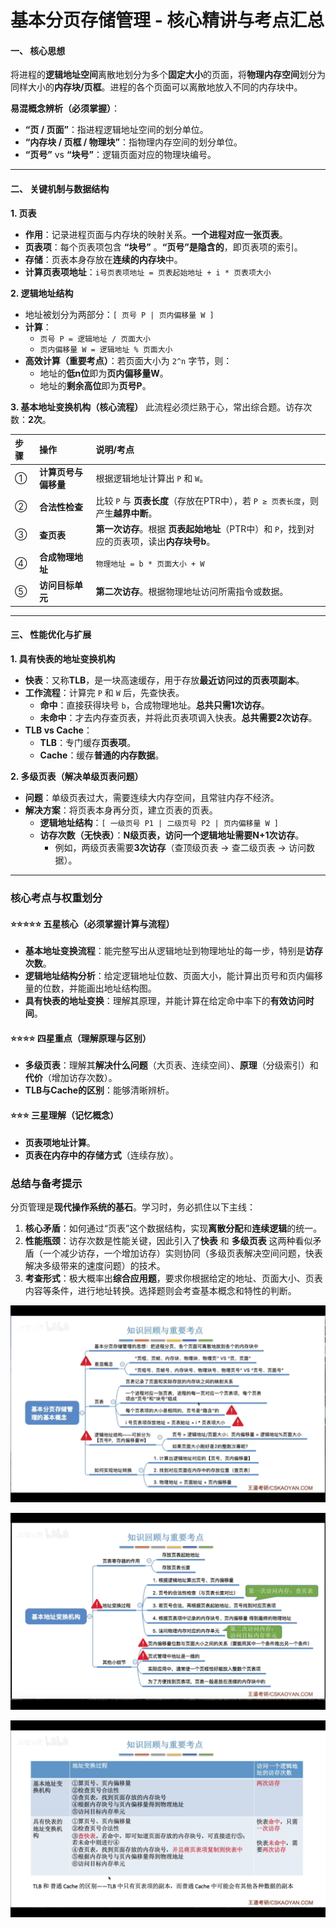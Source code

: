 




# **基本分页存储管理 - 核心精讲与考点汇总**

#### **一、 核心思想**
将进程的**逻辑地址空间**离散地划分为多个**固定大小**的页面，将**物理内存空间**划分为同样大小的**内存块/页框**。进程的各个页面可以离散地放入不同的内存块中。

**易混概念辨析（必须掌握）**：
*   **“页 / 页面”**：指进程逻辑地址空间的划分单位。
*   **“内存块 / 页框 / 物理块”**：指物理内存空间的划分单位。
*   **“页号”** vs **“块号”**：逻辑页面对应的物理块编号。

---

#### **二、 关键机制与数据结构**

**1. 页表**
*   **作用**：记录进程页面与内存块的映射关系。**一个进程对应一张页表**。
*   **页表项**：每个页表项包含 **“块号”** 。**“页号”是隐含的**，即页表项的索引。
*   **存储**：页表本身存放在**连续的内存块**中。
*   **计算页表项地址**：`i号页表项地址 = 页表起始地址 + i * 页表项大小`

**2. 逻辑地址结构**
*   地址被划分为两部分：`[ 页号 P | 页内偏移量 W ]`
*   **计算**：
    *   `页号 P = 逻辑地址 / 页面大小`
    *   `页内偏移量 W = 逻辑地址 % 页面大小`
*   **高效计算（重要考点）**：若页面大小为 `2^n` 字节，则：
    *   地址的**低n位**即为**页内偏移量W**。
    *   地址的**剩余高位**即为**页号P**。

**3. 基本地址变换机构（核心流程）**
此流程必须烂熟于心，常出综合题。访存次数：**2次**。

| 步骤 | 操作 | 说明/考点 |
| :--- | :--- | :--- |
| ① | **计算页号与偏移量** | 根据逻辑地址计算出 `P` 和 `W`。 |
| ② | **合法性检查** | 比较 `P` 与 **页表长度**（存放在PTR中），若 `P ≥ 页表长度`，则产生**越界中断**。 |
| ③ | **查页表** | **第一次访存**。根据 **页表起始地址**（PTR中）和 `P`，找到对应的页表项，读出**内存块号b**。 |
| ④ | **合成物理地址** | `物理地址 = b * 页面大小 + W` |
| ⑤ | **访问目标单元** | **第二次访存**。根据物理地址访问所需指令或数据。 |

---

#### **三、 性能优化与扩展**

**1. 具有快表的地址变换机构**
*   **快表**：又称**TLB**，是一块高速缓存，用于存放**最近访问过的页表项副本**。
*   **工作流程**：计算完 `P` 和 `W` 后，先查快表。
    *   **命中**：直接获得块号 `b`，合成物理地址。**总共只需1次访存**。
    *   **未命中**：才去内存查页表，并将此页表项调入快表。**总共需要2次访存**。
*   **TLB vs Cache**：
    *   **TLB**：专门缓存**页表项**。
    *   **Cache**：缓存**普通的内存数据**。

**2. 多级页表（解决单级页表问题）**
*   **问题**：单级页表过大，需要连续大内存空间，且常驻内存不经济。
*   **解决方案**：将页表本身再分页，建立页表的页表。
    *   **逻辑地址结构**：`[ 一级页号 P1 | 二级页号 P2 | 页内偏移量 W ]`
    *   **访存次数（无快表）**：**N级页表，访问一个逻辑地址需要N+1次访存**。
        *   例如，两级页表需要**3次访存**（查顶级页表 -> 查二级页表 -> 访问数据）。

---

### **核心考点与权重划分**

#### **⭐⭐⭐⭐⭐ 五星核心（必须掌握计算与流程）**

*   **基本地址变换流程**：能完整写出从逻辑地址到物理地址的每一步，特别是**访存次数**。
*   **逻辑地址结构分析**：给定逻辑地址位数、页面大小，能计算出页号和页内偏移量的位数，并能画出地址结构图。
*   **具有快表的地址变换**：理解其原理，并能计算在给定命中率下的**有效访问时间**。

#### **⭐⭐⭐⭐ 四星重点（理解原理与区别）**

*   **多级页表**：理解其**解决什么问题**（大页表、连续空间）、**原理**（分级索引）和**代价**（增加访存次数）。
*   **TLB与Cache的区别**：能够清晰辨析。

#### **⭐⭐⭐ 三星理解（记忆概念）**

*   **页表项地址计算**。
*   **页表在内存中的存储方式**（连续存放）。

### **总结与备考提示**

分页管理是**现代操作系统的基石**。学习时，务必抓住以下主线：

1.  **核心矛盾**：如何通过“页表”这个数据结构，实现**离散分配**和**连续逻辑**的统一。
2.  **性能瓶颈**：访存次数是性能关键，因此引入了**快表** 和 **多级页表** 这两种看似矛盾（一个减少访存，一个增加访存）实则协同（多级页表解决空间问题，快表解决多级带来的速度问题）的技术。
3.  **考查形式**：极大概率出**综合应用题**，要求你根据给定的地址、页面大小、页表内容等条件，进行地址转换。选择题则会考查基本概念和特性的判断。

![输入图片说明](/imgs/2025-10-14/iHSECMHCIfmC4W10.png)

![输入图片说明](/imgs/2025-10-14/Z5JoyUoKR0CbooIq.png)

![输入图片说明](/imgs/2025-10-14/U0HFxTZ1RB00shde.png)
<!--stackedit_data:
eyJoaXN0b3J5IjpbLTg3MzE3NjYyMF19
-->